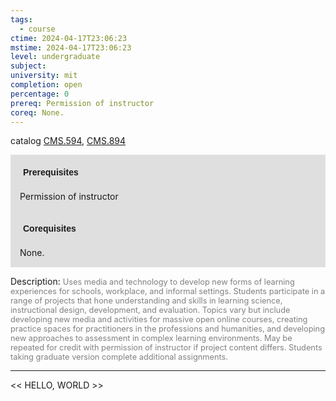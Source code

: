 ```yaml
---
tags:
  - course
ctime: 2024-04-17T23:06:23
mstime: 2024-04-17T23:06:23
level: undergraduate
subject: 
university: mit
completion: open
percentage: 0
prereq: Permission of instructor
coreq: None.
---
```


catalog [CMS.594](http://student.mit.edu/catalog/mCMSa.html#CMS.594), [CMS.894](http://student.mit.edu/catalog/mCMSa.html#CMS.894)

<span style="display: block; padding: 15px; background-color: rgb(100, 100, 100, 0.2);"><font id="m_prereq82_0" style="display: block; font-family: Arial, sans-serif; font-weight: bold; padding: 5px">Prerequisites</font><br><span id="prereq82_0">Permission of instructor</span></span>
<span style="display: block; padding: 15px; background-color: rgb(100, 100, 100, 0.2);"><font id="m_coreq82_0" style="display: block; font-family: Arial, sans-serif; font-weight: bold; padding: 5px">Corequisites</font><br><span id="coreq82_0">None.</span></span>

<font style="">Description:</font>
<font style="color: grey; font-size: 0.8rem;">Uses media and technology to develop new forms of learning experiences for schools, workplace, and informal settings. Students participate in a range of projects that hone understanding and skills in learning science, instructional design, development, and evaluation. Topics vary but include developing new media and activities for massive open online courses, creating practice spaces for practitioners in the professions and humanities, and developing new approaches to assessment in complex learning environments. May be repeated for credit with permission of instructor if project content differs. Students taking graduate version complete additional assignments.</font>



---

<< HELLO, WORLD >>
